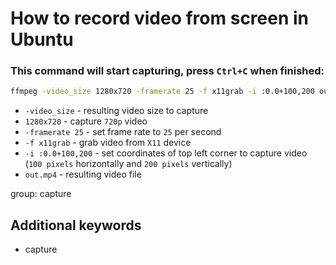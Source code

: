 # How to record video from screen in Ubuntu

### This command will start capturing, press `Ctrl+C` when finished:

```bash
ffmpeg -video_size 1280x720 -framerate 25 -f x11grab -i :0.0+100,200 out.mp4
```

- `-video_size` - resulting video size to capture
- `1280x720` - capture `720p` video
- `-framerate 25` - set frame rate to `25` per second
- `-f x11grab` - grab video from `X11` device
- `-i :0.0+100,200` - set coordinates of top left corner to capture video (`100 pixels` horizontally and `200 pixels` vertically)
- `out.mp4` - resulting video file

group: capture


## Additional keywords
- capture


